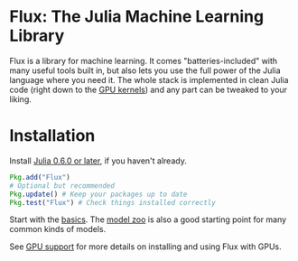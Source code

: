 # Flux: The Julia Machine Learning Library

Flux is a library for machine learning. It comes "batteries-included" with many useful tools built in, but also lets you use the full power of the Julia language where you need it. The whole stack is implemented in clean Julia code (right down to the [GPU kernels](https://github.com/FluxML/CuArrays.jl)) and any part can be tweaked to your liking.

# Installation

Install [Julia 0.6.0 or later](https://julialang.org/downloads/), if you haven't already.

```julia
Pkg.add("Flux")
# Optional but recommended
Pkg.update() # Keep your packages up to date
Pkg.test("Flux") # Check things installed correctly
```

Start with the [basics](models/basics.md). The [model zoo](https://github.com/FluxML/model-zoo/) is also a good starting point for many common kinds of models.

See [GPU support](gpu.md) for more details on installing and using Flux with GPUs.
